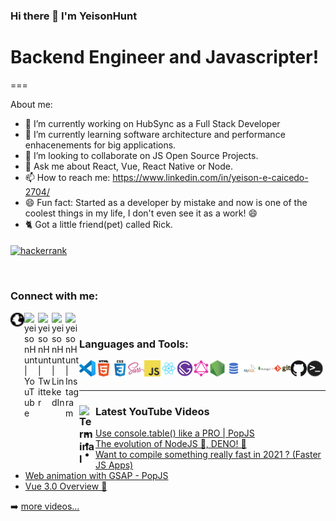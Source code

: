 ### Hi there 👋 I'm YeisonHunt
# Backend Engineer and Javascripter!

===

About me:

- 🔭 I’m currently working on HubSync as a Full Stack Developer
- 🌱 I’m currently learning software architecture and performance enhacenements for big applications.
- 👯 I’m looking to collaborate on JS Open Source Projects.
- 💬 Ask me about React, Vue, React Native or Node.
- 📫 How to reach me: https://www.linkedin.com/in/yeison-e-caicedo-2704/
- 😄 Fun fact: Started as a developer by mistake and now is one of the coolest things in my life, I don't even see it as a work! 😄
- 🐈 Got a little friend(pet) called Rick. 

[<img align="middle" alt="hackerrank" width="122px" src="https://d1ka33fs6lvw5x.cloudfront.net/hackerrank/assets/styleguide/logo_wordmark-f5c5eb61ab0a154c3ed9eda24d0b9e31.svg" />][hackerrank]

<br>

### Connect with me:

[<img align="left" alt="yeisonHunt" width="22px" src="https://raw.githubusercontent.com/iconic/open-iconic/master/svg/globe.svg" />][website]
[<img align="left" alt="yeisonHunt | YouTube" width="22px" src="https://cdn.jsdelivr.net/npm/simple-icons@v3/icons/youtube.svg" />][youtube]
[<img align="left" alt="yeisonHunt | Twitter" width="22px" src="https://cdn.jsdelivr.net/npm/simple-icons@v3/icons/twitter.svg" />][twitter]
[<img align="left" alt="yeisonHunt | LinkedIn" width="22px" src="https://cdn.jsdelivr.net/npm/simple-icons@v3/icons/linkedin.svg" />][linkedin]
[<img align="left" alt="yeisonHunt | Instagram" width="22px" src="https://cdn.jsdelivr.net/npm/simple-icons@v3/icons/instagram.svg" />][instagram]

<br>

### Languages and Tools:

[<img align="left" alt="Visual Studio Code" width="26px" src="https://raw.githubusercontent.com/github/explore/80688e429a7d4ef2fca1e82350fe8e3517d3494d/topics/visual-studio-code/visual-studio-code.png" />][webdevplaylist]
[<img align="left" alt="HTML5" width="26px" src="https://raw.githubusercontent.com/github/explore/80688e429a7d4ef2fca1e82350fe8e3517d3494d/topics/html/html.png" />][webdevplaylist]
[<img align="left" alt="CSS3" width="26px" src="https://raw.githubusercontent.com/github/explore/80688e429a7d4ef2fca1e82350fe8e3517d3494d/topics/css/css.png" />][cssplaylist]
[<img align="left" alt="Sass" width="26px" src="https://raw.githubusercontent.com/github/explore/80688e429a7d4ef2fca1e82350fe8e3517d3494d/topics/sass/sass.png" />][cssplaylist]
[<img align="left" alt="JavaScript" width="26px" src="https://raw.githubusercontent.com/github/explore/80688e429a7d4ef2fca1e82350fe8e3517d3494d/topics/javascript/javascript.png" />][jsplaylist]
[<img align="left" alt="React" width="26px" src="https://raw.githubusercontent.com/github/explore/80688e429a7d4ef2fca1e82350fe8e3517d3494d/topics/react/react.png" />][reactplaylist]
[<img align="left" alt="Gatsby" width="26px" src="https://raw.githubusercontent.com/github/explore/e94815998e4e0713912fed477a1f346ec04c3da2/topics/gatsby/gatsby.png" />][webdevplaylist]
[<img align="left" alt="GraphQL" width="26px" src="https://raw.githubusercontent.com/github/explore/80688e429a7d4ef2fca1e82350fe8e3517d3494d/topics/graphql/graphql.png" />][webdevplaylist]
[<img align="left" alt="Node.js" width="26px" src="https://raw.githubusercontent.com/github/explore/80688e429a7d4ef2fca1e82350fe8e3517d3494d/topics/nodejs/nodejs.png" />][webdevplaylist]

[<img align="left" alt="SQL" width="26px" src="https://raw.githubusercontent.com/github/explore/80688e429a7d4ef2fca1e82350fe8e3517d3494d/topics/sql/sql.png" />][webdevplaylist]
[<img align="left" alt="MySQL" width="26px" src="https://raw.githubusercontent.com/github/explore/80688e429a7d4ef2fca1e82350fe8e3517d3494d/topics/mysql/mysql.png" />][webdevplaylist]
[<img align="left" alt="MongoDB" width="26px" src="https://raw.githubusercontent.com/github/explore/80688e429a7d4ef2fca1e82350fe8e3517d3494d/topics/mongodb/mongodb.png" />][webdevplaylist]
[<img align="left" alt="Git" width="26px" src="https://raw.githubusercontent.com/github/explore/80688e429a7d4ef2fca1e82350fe8e3517d3494d/topics/git/git.png" />][webdevplaylist]
[<img align="left" alt="GitHub" width="26px" src="https://raw.githubusercontent.com/github/explore/78df643247d429f6cc873026c0622819ad797942/topics/github/github.png" />][webdevplaylist]
[<img align="left" alt="Terminal" width="26px" src="https://raw.githubusercontent.com/github/explore/80688e429a7d4ef2fca1e82350fe8e3517d3494d/topics/terminal/terminal.png" />][webdevplaylist]

<br />
<br />

---

### [<img align="left" alt="Terminal" width="26px" src="https://emojipedia-us.s3.amazonaws.com/content/2020/04/05/yt.png" />][webdevplaylist] Latest YouTube Videos

<!-- YOUTUBE:START -->
- [Use console.table() like a PRO | PopJS](https://www.youtube.com/watch?v=0HVknKA0D5E)
- [The evolution of NodeJS 🔐, DENO! 💪](https://www.youtube.com/watch?v=uc6EO7vHH1U)
- [Want to compile something really fast in 2021 ? (Faster JS Apps)](https://www.youtube.com/watch?v=VNrvkvH9EcY)
- [Web animation with GSAP - PopJS](https://www.youtube.com/watch?v=jtL-THHqMFE)
- [Vue 3.0 Overview 💪](https://www.youtube.com/watch?v=JJvMdX3s8A8)
<!-- YOUTUBE:END -->

➡️ [more videos...](https://youtube.com/codestackr)

[website]: https://asakaa.com
[twitter]: https://twitter.com/yeisoncaicedox
[youtube]: https://www.youtube.com/channel/UCJsVoqlzIrlb4ZWXErpn3lQ
[instagram]: https://www.instagram.com/yeisoncaicedox/
[linkedin]: https://www.linkedin.com/in/yeison-e-caicedo-2704/
[webdevplaylist]: https://www.youtube.com/channel/UCJsVoqlzIrlb4ZWXErpn3lQ
[jsplaylist]: https://www.youtube.com/channel/UCJsVoqlzIrlb4ZWXErpn3lQ
[cssplaylist]: https://www.youtube.com/channel/UCJsVoqlzIrlb4ZWXErpn3lQ
[reactplaylist]: https://www.youtube.com/channel/UCJsVoqlzIrlb4ZWXErpn3lQ
[hackerrank]:https://www.hackerrank.com/yecaicedo
